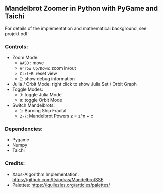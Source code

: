 ## Mandelbrot Zoomer in Python with PyGame and Taichi
For details of the implementation and mathematical background, see projekt.pdf

### Controls:
- Zoom Mode:
	- `WASD` : move
	- `Arrow Up/Down`: zoom in/out
	- `Ctrl+R`: reset view
	- `I`: show debug information
-  Julia / Orbit Mode: right click to show Julia Set / Orbit Graph
- Toggle Modes:
	- `J`: toggle Julia Mode
	- `O`: toggle Orbit Mode
- Switch Mandelbrots:
	- `1`: Burning Ship Fractal
	- `2-7`: Mandelbrot Powers z = z^n + c

### Dependencies:
- Pygame
- Numpy
- Taichi

### Credits:
- Xaos-Algorithm Implementation: https://github.com/ttsiodras/MandelbrotSSE
- Palettes: https://iquilezles.org/articles/palettes/